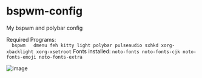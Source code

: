 # bspwm-config
My bspwm and polybar config

Required Programs:  
`  
bspwm  
dmenu
feh
kitty
light
polybar
pulseaudio
sxhkd
xorg-xbacklight
xorg-xsetroot
`
Fonts installed:
`
noto-fonts
noto-fonts-cjk
noto-fonts-emoji
noto-fonts-extra
`

![image](https://user-images.githubusercontent.com/95054777/149671804-747a6fe0-8151-49ca-bbd5-826d6fe2a102.png)
